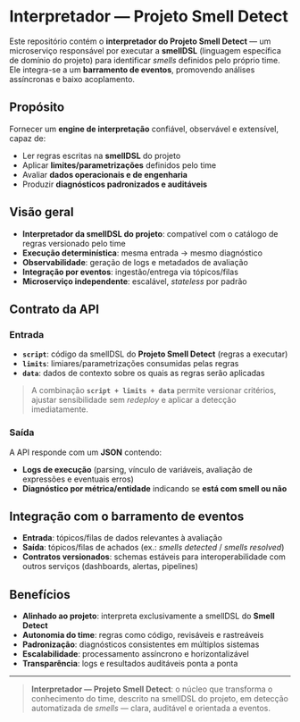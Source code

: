 # Interpretador — Projeto **Smell Detect**

Este repositório contém o **interpretador do Projeto Smell Detect** — um microserviço responsável por executar a **smellDSL** (linguagem específica de domínio do projeto) para identificar *smells* definidos pelo próprio time. Ele integra-se a um **barramento de eventos**, promovendo análises assíncronas e baixo acoplamento.

## Propósito

Fornecer um **engine de interpretação** confiável, observável e extensível, capaz de:

- Ler regras escritas na **smellDSL** do projeto  
- Aplicar **limites/parametrizações** definidos pelo time  
- Avaliar **dados operacionais e de engenharia**  
- Produzir **diagnósticos padronizados e auditáveis**

## Visão geral

- **Interpretador da smellDSL do projeto**: compatível com o catálogo de regras versionado pelo time  
- **Execução determinística**: mesma entrada → mesmo diagnóstico  
- **Observabilidade**: geração de logs e metadados de avaliação  
- **Integração por eventos**: ingestão/entrega via tópicos/filas  
- **Microserviço independente**: escalável, *stateless* por padrão

## Contrato da API

### Entrada

- **`script`**: código da smellDSL do **Projeto Smell Detect** (regras a executar)  
- **`limits`**: limiares/parametrizações consumidas pelas regras  
- **`data`**: dados de contexto sobre os quais as regras serão aplicadas

> A combinação **`script + limits + data`** permite versionar critérios, ajustar sensibilidade sem *redeploy* e aplicar a detecção imediatamente.

### Saída

A API responde com um **JSON** contendo:

- **Logs de execução** (parsing, vínculo de variáveis, avaliação de expressões e eventuais erros)  
- **Diagnóstico por métrica/entidade** indicando se **está com smell ou não**

## Integração com o barramento de eventos

- **Entrada**: tópicos/filas de dados relevantes à avaliação  
- **Saída**: tópicos/filas de achados (ex.: *smells detected* / *smells resolved*)  
- **Contratos versionados**: schemas estáveis para interoperabilidade com outros serviços (dashboards, alertas, pipelines)

## Benefícios

- **Alinhado ao projeto**: interpreta exclusivamente a smellDSL do **Smell Detect**  
- **Autonomia do time**: regras como código, revisáveis e rastreáveis  
- **Padronização**: diagnósticos consistentes em múltiplos sistemas  
- **Escalabilidade**: processamento assíncrono e horizontalizável  
- **Transparência**: logs e resultados auditáveis ponta a ponta

---

> **Interpretador — Projeto Smell Detect**: o núcleo que transforma o conhecimento do time, descrito na smellDSL do projeto, em detecção automatizada de *smells* — clara, auditável e orientada a eventos.
